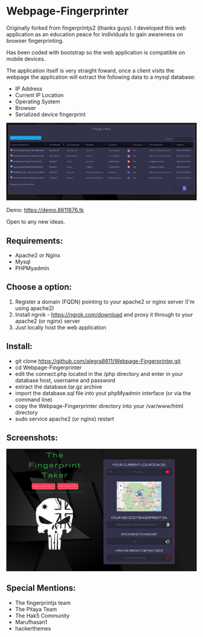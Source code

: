 # Webpage-Fingerprinter
Originally forked from fingerprintjs2 (thanks guys). 
I developed this web application as an education peace for individuals to gain awareness on browser fingerprinting.

Has been coded with bootstrap so the web application is compatible on mobile devices.

The application itself is very straight foward, once a client visits the webpage the application will extract the following data to a mysql database:

- IP Address
- Current IP Location
- Operating System
- Browser
- Serialized device fingerprint

![alt text](https://github.com/alegra8611/Webpage-Fingerprinter/blob/main/screenshots/s10.png?raw=true)

Demo: https://demo.8611876.tk


Open to any new ideas.

Requirements:
-
- Apache2 or Nginx
- Mysql
- PHPMyadmin

Choose a option:
-

1. Register a domain (FQDN) pointing to your apache2 or nginx server (I'm using apache2)
2. Install ngrok - https://ngrok.com/download and proxy it through to your apache2 (or nginx) server
3. Just locally host the web application 

Install:
-

- git clone https://github.com/alegra8611/Webpage-Fingerprinter.git
- cd Webpage-Fingerprinter
- edit the connect.php located in the /php directory and enter in your database host, username and password
- extract the database.tar.gz archive
- import the database.sql file into yout phpMyadmin interface (or via the command line)
- copy the Webpage-Fingerprinter directory into your /var/www/html directory
- sudo service apache2 (or nginx) restart

Screenshots:
-

![alt text](https://github.com/alegra8611/Webpage-Fingerprinter/blob/main/screenshots/sc1.png?raw=true)


 Special Mentions:
 -
 
 - The fingerprintjs team
 - The Pitaya Team
 - The Hak5 Community
 - Marufhasan1 
 - hackerthemes


